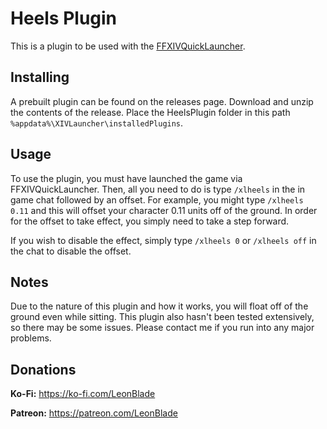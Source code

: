 # Heels Plugin
This is a plugin to be used with the [FFXIVQuickLauncher](https://github.com/goatcorp/FFXIVQuickLauncher).

## Installing
A prebuilt plugin can be found on the releases page. Download and unzip the contents of the release. Place the HeelsPlugin
folder in this path `%appdata%\XIVLauncher\installedPlugins`.

## Usage
To use the plugin, you must have launched the game via FFXIVQuickLauncher.
Then, all you need to do is type `/xlheels` in the in game chat followed by an offset. For example, you might type
`/xlheels 0.11` and this will offset your character 0.11 units off of the ground. In order for the offset to take effect,
you simply need to take a step forward. 

If you wish to disable the effect, simply type `/xlheels 0` or `/xlheels off` in the chat to disable the offset.

## Notes
Due to the nature of this plugin and how it works, you will float off of the ground even while sitting. This plugin also
hasn't been tested extensively, so there may be some issues. Please contact me if you run into any major problems.

## Donations
**Ko-Fi:** https://ko-fi.com/LeonBlade

**Patreon:** https://patreon.com/LeonBlade
